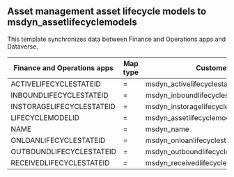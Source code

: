 ## Asset management asset lifecycle models to msdyn_assetlifecyclemodels

This template synchronizes data between Finance and Operations apps and Dataverse.

Finance and Operations apps | Map type | Customer engagement apps | Default value
---|---|---|---
ACTIVELIFECYCLESTATEID | = | msdyn_activelifecyclestate.msdyn_assetlifecyclestate_id | 
INBOUNDLIFECYCLESTATEID | = | msdyn_inboundlifecyclestate.msdyn_assetlifecyclestate_id | 
INSTORAGELIFECYCLESTATEID | = | msdyn_instoragelifecyclestate.msdyn_assetlifecyclestate_id | 
LIFECYCLEMODELID | = | msdyn_assetlifecyclemodel_id | 
NAME | = | msdyn_name | 
ONLOANLIFECYCLESTATEID | = | msdyn_onloanlifecyclestate.msdyn_assetlifecyclestate_id | 
OUTBOUNDLIFECYCLESTATEID | = | msdyn_outboundlifecyclestate.msdyn_assetlifecyclestate_id | 
RECEIVEDLIFECYCLESTATEID | = | msdyn_receivedlifecyclestate.msdyn_assetlifecyclestate_id | 
